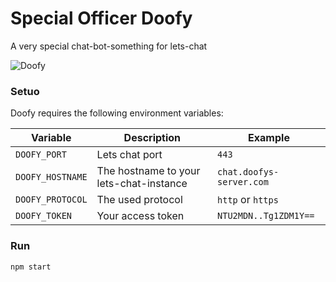 Special Officer Doofy
=====
A very special chat-bot-something for lets-chat

![Doofy][logo]


### Setuo
Doofy requires the following environment variables:

Variable | Description | Example
--- | --- | ---
`DOOFY_PORT` | Lets chat port | `443`
`DOOFY_HOSTNAME` | The hostname to your lets-chat-instance | `chat.doofys-server.com`
`DOOFY_PROTOCOL` | The used protocol | `http` or `https`
`DOOFY_TOKEN` | Your access token |  `NTU2MDN..Tg1ZDM1Y==`

### Run
`npm start`

[logo]: https://pbs.twimg.com/profile_images/472822012537094144/RqMFaLtK.jpeg
